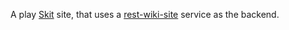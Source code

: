 A play [Skit] site, that uses a [rest-wiki-site] service as the backend.

[Skit]: http://skitjs.com/
[rest-wiki-site]: https://github.com/shib71/rest-wiki-site